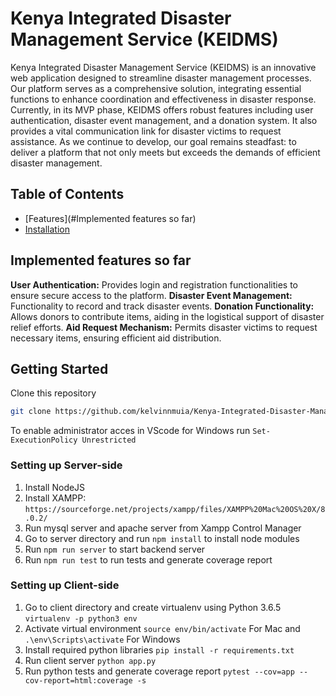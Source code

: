 # Kenya Integrated Disaster Management Service (KEIDMS)


Kenya Integrated Disaster Management Service (KEIDMS) is an innovative web application designed to streamline disaster management processes. Our platform serves as a comprehensive solution, integrating essential functions to enhance coordination and effectiveness in disaster response. Currently, in its MVP phase, KEIDMS offers robust features including user authentication, disaster event management, and a donation system. It also provides a vital communication link for disaster victims to request assistance. As we continue to develop, our goal remains steadfast: to deliver a platform that not only meets but exceeds the demands of efficient disaster management.


## Table of Contents

* [Features](#Implemented features so far)
* [Installation](#installation)

## Implemented features so far

**User Authentication:** Provides login and registration functionalities to ensure secure access to the platform.
**Disaster Event Management:** Functionality to record and track disaster events.
**Donation Functionality:** Allows donors to contribute items, aiding in the logistical support of disaster relief efforts.
**Aid Request Mechanism:** Permits disaster victims to request necessary items, ensuring efficient aid distribution.

## Getting Started
Clone this repository
```sh
git clone https://github.com/kelvinnmuia/Kenya-Integrated-Disaster-Management-Service.git
```

To enable administrator acces in VScode for Windows run ```Set-ExecutionPolicy Unrestricted```

### Setting up Server-side
1) Install NodeJS
2) Install XAMPP: ```https://sourceforge.net/projects/xampp/files/XAMPP%20Mac%20OS%20X/8.0.2/```
3) Run mysql server and apache server from Xampp Control Manager
4) Go to server directory and run ```npm install``` to install node modules
5) Run ```npm run server``` to start backend server
6) Run ```npm run test``` to run tests and generate coverage report

### Setting up Client-side
1) Go to client directory and create virtualenv using Python 3.6.5 ```virtualenv -p python3 env```
2) Activate virtual environment ```source env/bin/activate``` For Mac and ```.\env\Scripts\activate``` For Windows
3) Install required python libraries ```pip install -r requirements.txt```
4) Run client server ```python app.py```
7) Run python tests and generate coverage report ```pytest --cov=app --cov-report=html:coverage -s```


